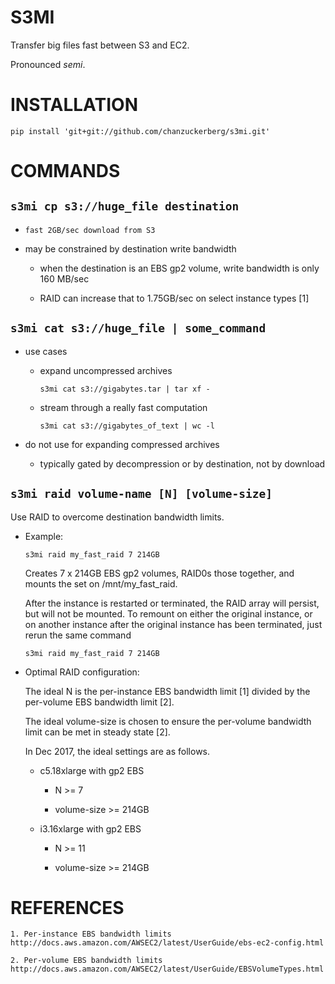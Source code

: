 # S3MI

Transfer big files fast between S3 and EC2.

Pronounced *semi*.


# INSTALLATION

`pip install 'git+git://github.com/chanzuckerberg/s3mi.git'`


# COMMANDS


## `s3mi cp s3://huge_file destination`

  - `fast 2GB/sec download from S3`

  - may be constrained by destination write bandwidth

    * when the destination is an EBS gp2 volume,
      write bandwidth is only 160 MB/sec

    * RAID can increase that to 1.75GB/sec
      on select instance types [1]


## `s3mi cat s3://huge_file | some_command`

  - use cases

    * expand uncompressed archives

        `s3mi cat s3://gigabytes.tar | tar xf -`

    * stream through a really fast computation

        `s3mi cat s3://gigabytes_of_text | wc -l`

  - do not use for expanding compressed archives

    * typically gated by decompression or
      by destination, not by download


## `s3mi raid volume-name [N] [volume-size]`

  Use RAID to overcome destination bandwidth limits.

  * Example:

      `s3mi raid my_fast_raid 7 214GB`

    Creates 7 x 214GB EBS gp2 volumes, RAID0s those together,
    and mounts the set on /mnt/my_fast_raid.

    After the instance is restarted or terminated, the RAID array
    will persist, but will not be mounted.  To remount on either the
    original instance, or on another instance after the original
    instance has been terminated, just rerun the same command

      `s3mi raid my_fast_raid 7 214GB`
	
  * Optimal RAID configuration:

    The ideal N is the per-instance EBS bandwidth limit [1]
    divided by the per-volume EBS bandwidth limit [2].

    The ideal volume-size is chosen to ensure the per-volume
    bandwidth limit can be met in steady state [2].

    In Dec 2017, the ideal settings are as follows.

      * c5.18xlarge with gp2 EBS

        * N >= 7
	
        * volume-size >= 214GB

      * i3.16xlarge with gp2 EBS

        * N >= 11
	
        * volume-size >= 214GB


# REFERENCES

    1. Per-instance EBS bandwidth limits
    http://docs.aws.amazon.com/AWSEC2/latest/UserGuide/ebs-ec2-config.html

    2. Per-volume EBS bandwidth limits
    http://docs.aws.amazon.com/AWSEC2/latest/UserGuide/EBSVolumeTypes.html
